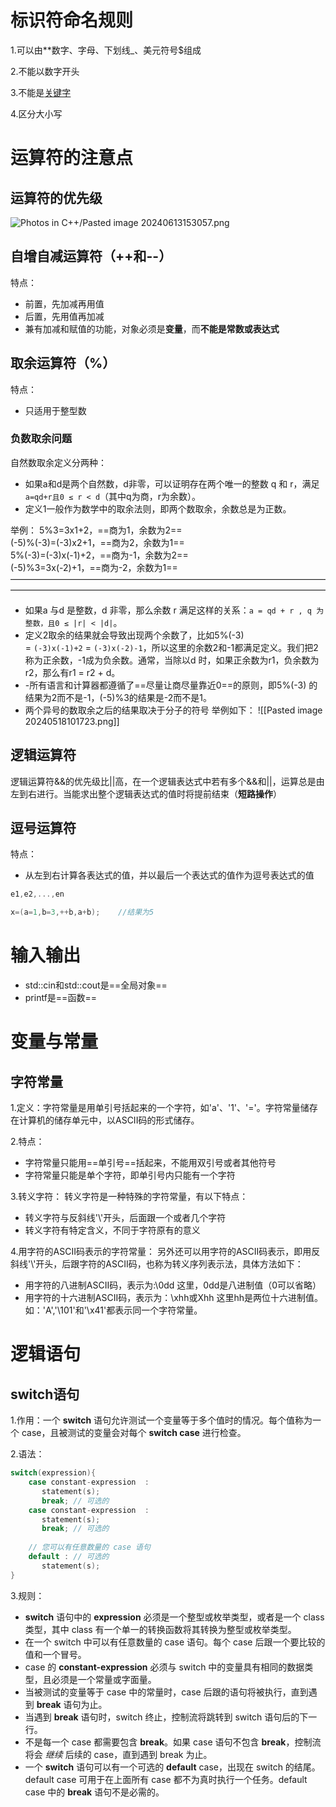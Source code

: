 # 标识符命名规则

1.可以由**数字、字母、下划线_、美元符号$组成

2.不能以数字开头

3.不能是[关键字](https://so.csdn.net/so/search?q=%E5%85%B3%E9%94%AE%E5%AD%97&spm=1001.2101.3001.7020)

4.区分大小写

# 运算符的注意点

## 运算符的优先级
![Photos in C++/Pasted image 20240613153057.png](https://github.com/HappynessI/review-material/blob/HappynessI-photo-for-C%2B%2B/Photos%20in%20C%2B%2B/Pasted%20image%2020240613153057.png)


## 自增自减运算符（++和--）
特点：
- 前置，先加减再用值
- 后置，先用值再加减
- 兼有加减和赋值的功能，对象必须是**变量**，而**不能是常数或表达式**

## 取余运算符（%）

特点：
- 只适用于整型数

### 负数取余问题
自然数取余定义分两种：
- 如果a和d是两个自然数，d非零，可以证明存在两个唯一的整数 q 和 r，满足`a=qd+r且0 ≤ r < d`（其中q为商，r为余数）。
- 定义1一般作为数学中的取余法则，即两个数取余，余数总是为正数。

举例：
5%3=3x1+2，==商为1，余数为2==  
(-5)%(-3)=(-3)x2+1，==商为2，余数为1==  
5%(-3)=(-3)x(-1)+2，==商为-1，余数为2==  
(-5)%3=3x(-2)+1，==商为-2，余数为1==
————————————————————————————————————————————————————————————————————————
- 如果a 与d 是整数，d 非零，那么余数 r 满足这样的关系：`a = qd + r , q 为整数，且0 ≤ |r| < |d|`。
- 定义2取余的结果就会导致出现两个余数了，比如5%(-3) = `(-3)x(-1)+2` = `(-3)x(-2)-1`，所以这里的余数2和-1都满足定义。我们把2称为正余数，-1成为负余数。通常，当除以d 时，如果正余数为r1，负余数为r2，那么有r1 = r2 + d。
- -所有语言和计算器都遵循了==尽量让商尽量靠近0==的原则，即5%(-3) 的结果为2而不是-1，(-5)%3的结果是-2而不是1。
- 两个异号的数取余之后的结果取决于分子的符号
举例如下：
![[Pasted image 20240518101723.png]]
## 逻辑运算符

逻辑运算符&&的优先级比||高，在一个逻辑表达式中若有多个&&和||，运算总是由左到右进行。当能求出整个逻辑表达式的值时将提前结束（**短路操作**）

## 逗号运算符
特点：
- 从左到右计算各表达式的值，并以最后一个表达式的值作为逗号表达式的值
```cpp
e1,e2,...,en

x=(a=1,b=3,++b,a+b);    //结果为5
```

# 输入输出
- std::cin和std::cout是==全局对象==
- printf是==函数==

# 变量与常量

## 字符常量
1.定义：字符常量是用单引号括起来的一个字符，如'a'、'1'、'='。字符常量储存在计算机的储存单元中，以ASCII码的形式储存。

2.特点：
- 字符常量只能用==单引号==括起来，不能用双引号或者其他符号
- 字符常量只能是单个字符，即单引号内只能有一个字符

3.转义字符：
转义字符是一种特殊的字符常量，有以下特点：
- 转义字符与反斜线'\\'开头，后面跟一个或者几个字符
- 转义字符有特定含义，不同于字符原有的意义

4.用字符的ASCII码表示的字符常量：
另外还可以用字符的ASCII码表示，即用反斜线'\\'开头，后跟字符的ASCII码，也称为转义序列表示法，具体方法如下：
- 用字符的八进制ASCII码，表示为:\\0dd  这里，0dd是八进制值（0可以省略）
- 用字符的十六进制ASCII码，表示为：\\xhh或Xhh  这里hh是两位十六进制值。如：'A','\\101'和'\\x41'都表示同一个字符常量。



# 逻辑语句

## switch语句

1.作用：一个 **switch** 语句允许测试一个变量等于多个值时的情况。每个值称为一个 case，且被测试的变量会对每个 **switch case** 进行检查。

2.语法：
```cpp
switch(expression){
    case constant-expression  :
       statement(s);
       break; // 可选的
    case constant-expression  :
       statement(s);
       break; // 可选的
  
    // 您可以有任意数量的 case 语句
    default : // 可选的
       statement(s);
}
```

3.规则：
- **switch** 语句中的 **expression** 必须是一个整型或枚举类型，或者是一个 class 类型，其中 class 有一个单一的转换函数将其转换为整型或枚举类型。
- 在一个 switch 中可以有任意数量的 case 语句。每个 case 后跟一个要比较的值和一个冒号。
- case 的 **constant-expression** 必须与 switch 中的变量具有相同的数据类型，且必须是一个常量或字面量。
- 当被测试的变量等于 case 中的常量时，case 后跟的语句将被执行，直到遇到 **break** 语句为止。
- 当遇到 **break** 语句时，switch 终止，控制流将跳转到 switch 语句后的下一行。
- 不是每一个 case 都需要包含 **break**。如果 case 语句不包含 **break**，控制流将会 _继续_ 后续的 case，直到遇到 break 为止。
- 一个 **switch** 语句可以有一个可选的 **default** case，出现在 switch 的结尾。default case 可用于在上面所有 case 都不为真时执行一个任务。default case 中的 **break** 语句不是必需的。
